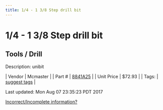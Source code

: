 ```yaml
---
title: 1/4 - 1 3/8 Step drill bit
---
```


# 1/4 - 1 3/8 Step drill bit
## Tools / Drill
Description: 	unibit 

| Vendor | Mcmaster | 
| Part # | [8841A25](https://www.mcmaster.com/#8841A25) | 
| Unit Price | $72.93 | 
| Tags: | [suggest tags](https://docs.google.com/forms/d/e/1FAIpQLSeWyY8v3RgOty-MyWmh9U0iivNYN_molChYyS-0U-o-kOAv_g/viewform) | 

Last updated: Mon Aug 07 23:35:23 PDT 2017

 [Incorrect/Incomplete information?](https://docs.google.com/forms/d/e/1FAIpQLSeWyY8v3RgOty-MyWmh9U0iivNYN_molChYyS-0U-o-kOAv_g/viewform)